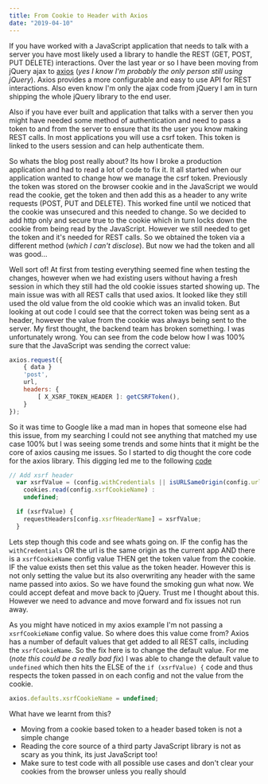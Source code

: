 ```yaml
---
title: From Cookie to Header with Axios
date: "2019-04-10"
---
```


If you have worked with a JavaScript application that needs to talk with a server you have most likely used a
library to handle the REST (GET, POST, PUT DELETE) interactions. Over the last year or so I have been moving from jQuery
ajax to [axios](https://github.com/axios) (_yes I know I'm probably the only person still using jQuery_). Axios provides a more configurable and easy
to use API for REST interactions. Also even know I'm only the ajax code from jQuery I am in turn shipping the whole jQuery
library to the end user.

Also if you have ever built and application that talks with a server then you might have needed some method of
authentication and need to pass a token to and from the server to ensure that its the user you know making REST calls.
In most applications you will use a csrf token. This token is linked to the users session and can help authenticate them.

So whats the blog post really about? Its how I broke a production application and had to read a lot of code to fix it. It
all started when our application wanted to change how we manage the csrf token. Previously the token was stored on the browser
cookie and in the JavaScript we would read the cookie, get the token and then add this as a header to any write requests
(POST, PUT and DELETE). This worked fine until we noticed that the cookie was unsecured and this needed to change. So we
decided to add http only and secure true to the cookie which in turn locks down the cookie from being read by the
JavaScript. However we still needed to get the token and it's needed for REST calls. So we obtained the token via a different
method (_which I can't disclose_). But now we had the token and all was good...

Well sort of! At first from testing everything seemed fine when testing the changes, however when we had existing users
without having a fresh session in which they still had the old cookie issues started showing up. The main issue was with
all REST calls that used axios. It looked like they still used the old value from the old cookie which was an invalid token.
But looking at out code I could see that the correct token was being sent as a header, however the value from the cookie was
always being sent to the server. My first thought, the backend team has broken something. I was unfortunately wrong. You
can see from the code below how I was 100% sure that the JavaScript was sending the correct value:

```javascript
axios.request({
    { data }
    'post',
    url,
    headers: {
        [ X_XSRF_TOKEN_HEADER ]: getCSRFToken(),
    }
});
```

So it was time to Google like a mad man in hopes that someone else had this issue, from my searching I could not see anything
that matched my use case 100% but I was seeing some trends and some hints that it might be the core of axios causing me issues.
So I started to dig thought the core code for the axios library. This digging led me to the following [code](https://github.com/axios/axios/blob/503418718f669fcc674719fd862b355605d7b41f/lib/adapters/xhr.js#L103)

```javascript
// Add xsrf header
  var xsrfValue = (config.withCredentials || isURLSameOrigin(config.url)) && config.xsrfCookieName ?
    cookies.read(config.xsrfCookieName) :
    undefined;

  if (xsrfValue) {
    requestHeaders[config.xsrfHeaderName] = xsrfValue;
  }
```

Lets step though this code and see whats going on. IF the config has the `withCredentials` OR the url is the same origin
as the current app AND there is a `xsrfCookieName` config value THEN get the token value from the cookie. IF the value
exists then set this value as the token header. However this is not only setting the value but its also overwriting any
header with the same name passed into axios. So we have found the smoking gun what now. We could accept defeat and move
back to jQuery. Trust me I thought about this. However we need to advance and move forward and fix issues not run away.

As you might have noticed in my axios example I'm not passing a `xsrfCookieName` config value. So where does this value
come from? Axios has a number of default values that get added to all REST calls, including the `xsrfCookieName`. So the
fix here is to change the default value. For me (_note this could be a really bad fix_) I was able to change the default
value to `undefined` which then hits the ELSE of the `if (xsrfValue) {` code and thus respects the token passed in on each
config and not the value from the cookie.

```javascript
axios.defaults.xsrfCookieName = undefined;
```

What have we learnt from this?
- Moving from a cookie based token to a header based token is not a simple change
- Reading the core source of a third party JavaScript library is not as scary as you think, its just JavaScript too!
- Make sure to test code with all possible use cases and don't clear your cookies from the browser unless you really should
